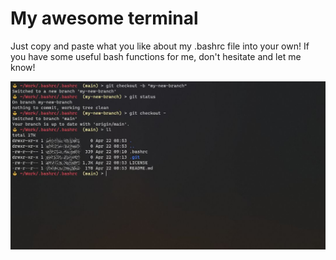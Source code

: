 # My awesome terminal

Just copy and paste what you like about my .bashrc file into your own! If you have some useful bash functions for me, don't hesitate and let me know!

![alt text](Screenshot.jpg "Screenshot")
